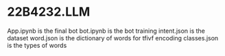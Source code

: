# 22B4232.LLM
App.ipynb is the final bot
bot.ipynb is the bot training
intent.json is the dataset
word.json is the dictionary of words for tfivf encoding
classes.json is the types of words
